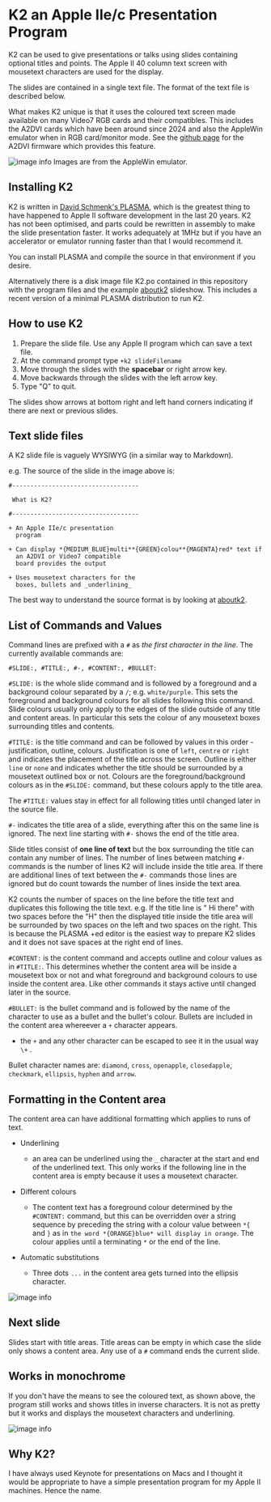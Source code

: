 K2 an Apple IIe/c Presentation Program
======================================
K2 can be used to give presentations or talks using slides containing optional titles and points. The Apple II 40 column text screen with mousetext characters are used for the display.

The slides are contained in a single text file. The format of the text file is described below.

What makes K2 unique is that it uses the coloured text screen made available on many Video7 RGB cards and their compatibles. This includes the A2DVI cards which have been around since 2024 and also the AppleWin emulator when in RGB card/monitor mode. See the [github page](https://github.com/ThorstenBr/A2DVI-Firmware) for the A2DVI firmware which provides this feature.

![image info](images/intro.png)
Images are from the AppleWin emulator.

Installing K2
-------------
K2 is written in [David Schmenk's PLASMA](https://github.com/dschmenk/PLASMA), which is the greatest thing to have happened to Apple II software development in the last 20 years. K2 has not been optimised, and parts could be rewritten in assembly to make the slide presentation faster. It works adequately at 1MHz but if you have an accelerator or emulator running faster than that I would recommend it.

You can install PLASMA and compile the source in that environment if you desire.

Alternatively there is a disk image file K2.po contained in this repository with the program files and the example [aboutk2](aboutk2) slideshow. This includes a recent version of a minimal PLASMA distribution to run K2.

How to use K2
-------------
1. Prepare the slide file. Use any Apple II program which can save a text file.
2. At the command prompt type `+k2 slideFilename`
3. Move through the slides with the **spacebar** or right arrow key.
4. Move backwards through the slides with the left arrow key.
5. Type "Q" to quit.

The slides show arrows at bottom right and left hand corners indicating if there are next or previous slides.

Text slide files
----------------
A K2 slide file is vaguely WYSIWYG (in a similar way to Markdown).

e.g. The source of the slide in the image above is:

    #-----------------------------------
    
     What is K2?
    
    #-----------------------------------
    
    + An Apple IIe/c presentation
      program
    
    + Can display *{MEDIUM_BLUE}multi**{GREEN}colou**{MAGENTA}red* text if
      an A2DVI or Video7 compatible
      board provides the output
    
    + Uses mousetext characters for the
      boxes, bullets and _underlining_

The best way to understand the source format is by looking at [aboutk2](aboutk2).

List of Commands and Values
---------------------------
Command lines are prefixed with a `#` as _the first character in the line_.
The currently available commands are:

    #SLIDE:, #TITLE:, #-, #CONTENT:, #BULLET:

`#SLIDE:` is the whole slide command and is followed by a foreground and a background colour separated by a `/`; e.g. `white/purple`. This sets the foreground and background colours for all slides following this command. Slide colours usually only apply to the edges of the slide outside of any title and content areas. In particular this sets the colour of any mousetext boxes surrounding titles and contents.

`#TITLE:` is the title command and can be followed by values in this order - justification, outline, colours. Justification is one of `left`, `centre` or `right` and indicates the placement of the title across the screen. Outline is either `line` or `none` and indicates whether the title should be surrounded by a mousetext outlined box or not. Colours are the foreground/background colours as in the `#SLIDE:` command, but these colours apply to the title area.

The `#TITLE:` values stay in effect for all following titles until changed later in the source file.

`#-` indicates the title area of a slide, everything after this on the same line is ignored. The next line starting with `#-` shows the end of the title area.

Slide titles consist of **one line of text** but the box surrounding the title can contain any number of lines. The number of lines between matching `#-` commands is the number of lines K2 will include inside the title area. If there are additional lines of text between the `#-` commands those lines are ignored but do count towards the number of lines inside the text area.

K2 counts the number of spaces on the line before the title text and duplicates this following the title text. e.g. If the title line is "  Hi there" with two spaces before the "H" then the displayed title inside the title area will be surrounded by two spaces on the left and two spaces on the right. This is because the PLASMA +ed editor is the easiest way to prepare K2 slides and it does not save spaces at the right end of lines.

`#CONTENT:` is the content command and accepts outline and colour values as in `#TITLE:`. This determines whether the content area will be inside a mousetext box or not and what foreground and background colours to use inside the content area. Like other commands it stays active until changed later in the source.

`#BULLET:` is the bullet command and is followed by the name of the character to use as a bullet and the bullet's colour. Bullets are included in the content area whereever a `+` character appears.

  * the `+` and any other character can be escaped to see it in the usual way  `\+` .

Bullet character names are: `diamond`, `cross`, `openapple`, `closedapple`, `checkmark`, `ellipsis`, `hyphen` and `arrow`.

Formatting in the Content area
------------------------------
The content area can have additional formatting which applies to runs of text.

  * Underlining
    * an area can be underlined using the `_` character at the start and end of the underlined text. This only works if the following line in the content area is empty because it uses a mousetext character.

  * Different colours
    * The content text has a foreground colour determined by the `#CONTENT:` command, but this can be overridden over a string sequence by preceding the string with a colour value between `*{` and `}` as in `the word *{ORANGE}blue* will display in orange`. The colour applies until a terminating `*` or the end of the line.

  * Automatic substitutions
    * Three dots `...` in the content area gets turned into the ellipsis character.

![image info](images/styling.png)

Next slide
----------
Slides start with title areas. Title areas can be empty in which case the slide only shows a content area. Any use of a `#` command ends the current slide.


Works in monochrome
-------------------
If you don't have the means to see the coloured text, as shown above, the program still works and shows titles in inverse characters. It is not as pretty but it works and displays the mousetext characters and underlining.

![image info](images/introbw.png)


Why K2?
-------
I have always used Keynote for presentations on Macs and I thought it would be appropriate to have a simple presentation program for my Apple II machines. Hence the name.